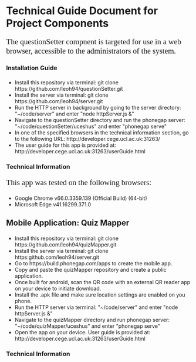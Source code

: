 <h1>Technical Guide Document for Project Components</h1>
<p style="font-family:calibri;font-size:150%;> The server, quizMapper & questionSetter repositories together collaborate to create a location-based quiz with system architectural functionality provided through servers and postGreSQL databases. This document is to be used as a technical guide for the 3 components that make this system. </p>

<h2> Web Application: Question Setter </h2>
<p style="font-family:calibri;font-size:150%;> The questionSetter compnent is targeted for use in a web browser, accessible to the administrators of the system. </p>
<h3> Installation Guide </h3>
<p style="font-family:calibri; font-size:150%;">
<ul>
<li>Install this repository via terminal: git clone https://github.com/leoh94/questionSetter.git </li>
<li>Install the server via terminal: git clone https://github.com/leoh94/server.git </li>
<li>Run the HTTP server in background by going to the server directory: "~/code/server" and enter "node httpServer.js &"</li>
<li>Navigate to the questionSetter directory and run the phonegap server: "~/code/questionSetter/uceshus" and enter "phonegap serve"</li>
<li>In one of the specified browsers in the technical information section, go to the following URL: http://developer.cege.ucl.ac.uk:31263/ </li>
<li>The user guide for this app is provided at: http://developer.cege.ucl.ac.uk:31263/userGuide.html </li></ul></p>

<h3> Technical Information </h3>
<p style="font-family:calibri; font-size:150%;"> 
This app was tested on the following browsers:
          <ul>
          <li>Google Chrome v66.0.3359.139 (Official Build) (64-bit)</li>
          <li>Microsoft Edge v41.16299.371.0</li>
          </ul></p>

<h2>Mobile Application: Quiz Mapper </h2>
<p style="font-family:calibri;font-size:150%;>The quizMapper component is targeted for use on an android mobile device, accessible to everyone that can connect to the UCL VPN network. This app is the client-side component and executes the location-based quiz.</p>
<h3> Installation Guide </h3>
          <p style="font-family:calibri;font-size:150%;>
          <ul>
            <li>Install this repository via terminal: git clone https://github.com/leoh94/quizMapper.git </li>
            <li>Install the server via terminal: git clone https:github.com/leoh94/server.git </li>
            <li>Go to https://build.phonegap.com/apps to create the mobile app.</li>
            <li>Copy and paste the quizMapper repository and create a public application.</li>
            <li>Once built for android, scan the QR code with an external QR reader app on your device to initiate download. </li>
            <li>Install the .apk file and make sure location settings are enabled on you phone. </li>
            <li>Run the HTTP server via terminal: "~/code/server" and enter "node httpServer.js &"</li>
            <li>Navigate to the quizMapper directory and run phonegap server: "~/code/quizMapper/uceshus" and enter "phonegap serve"</li>
            <li>Open the app on your device. User guide is provided at: http://developer.cege.ucl.ac.uk:31263/userGuide.html </li>
</ul>
</p>
<h3> Technical Information </h3>


            
          
            
